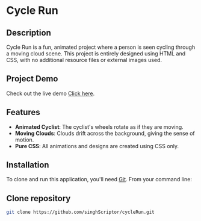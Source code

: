 # Cycle Run

## Description
Cycle Run is a fun, animated project where a person is seen cycling through a moving cloud scene. This project is entirely designed using HTML and CSS, with no additional resource files or external images used.

## Project Demo
Check out the live demo [Click here](https://singhscriptor.github.io/cycleRun/).

## Features
- **Animated Cyclist**: The cyclist's wheels rotate as if they are moving.
- **Moving Clouds**: Clouds drift across the background, giving the sense of motion.
- **Pure CSS**: All animations and designs are created using CSS only.

## Installation
To clone and run this application, you'll need [Git](https://git-scm.com). From your command line:


## Clone repository
```bash
git clone https://github.com/singhScriptor/cycleRun.git



